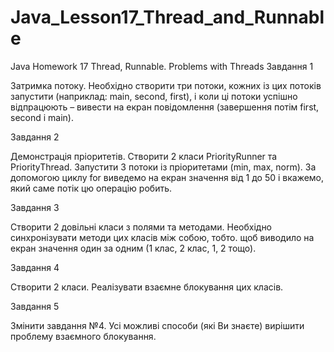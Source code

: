 # Java_Lesson17_Thread_and_Runnable
Java Homework 17 Thread, Runnable. Problems with Threads
Завдання 1

Затримка потоку. 
Необхідно створити три потоки, кожних із цих потоків запустити (наприклад: main, second, first),
і коли ці потоки успішно відпрацюють – вивести на екран повідомлення (завершення потім first, second і main).

Завдання 2

Демонстрація пріоритетів.
Створити 2 класи PriorityRunner та PriorityThread. Запустити 3 потоки із пріоритетами (min, max, norm).
За допомогою циклу for виведемо на екран значення від 1 до 50 і вкажемо, який саме потік цю операцію робить.

Завдання 3

Створити 2 довільні класи з полями та методами.
Необхідно синхронізувати методи цих класів між собою, тобто.
щоб виводило на екран значення один за одним (1 клас, 2 клас, 1, 2 тощо).

Завдання 4

Створити 2 класи.
Реалізувати взаємне блокування цих класів.

Завдання 5

Змінити завдання №4.
Усі можливі способи (які Ви знаєте) вирішити проблему взаємного блокування.
